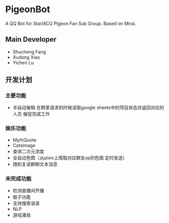 # PigeonBot
A QQ Bot for Star/ACG Pigeon Fan Sub Group.
Based on Mirai.  

## Main Developer  
* Shucheng Fang
* Xudong Xiao
* Yichen Lu

## 开发计划
### 主要功能
* 半自动催稿 在群里请求的时候读取google sheets中的项目状态并返回对应的人员 催促完成工作  


### 娱乐功能
* MythQuote  
* CatsImage  
* 查询二次元浓度
* 全自动色图（从pixiv上爬取对应群友xp的色图 定时发送）
* 随机复读群聊文本消息  

### 未完成功能
* 检测直播间开播
* 骰子功能
* 支持搜索语录
* NLP
* 游戏凑局
